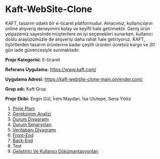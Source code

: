# Kaft-WebSite-Clone
KAFT, tasarım odaklı bir e-ticaret platformudur. Amacımız, kullanıcıların online alışveriş deneyimini kolay ve keyifli hale getirmektir. Geniş ürün yelpazemiz sayesinde müşterilere en iyi seçenekleri sunarken, kullanıcı dostu arayüzümüzle de alışverişi daha rahat hale getiriyoruz. KAFT, tişörtlerden tasarım ürünlerine kadar çeşitli ürünleri ücretsiz kargo ve 30 gün iade güvencesiyle sunmaktadır.

**Proje Kategorisi:** E-ticaret

**Referans Uygulama:** https://www.kaft.com/

**Uygulama Adresi:** https://kaft-website-clone-main.onrender.com/

**Grup adı:** Kaft Grup

**Proje Ekibi:** Engin Gül, İrem Maydan, İsa Ulutepe, Sena Yıldız

1. [Proje Planı](Proje-Planı.md)
2. [Gereksinim Analizi](gereksinim-analizi.md)
3. [Durum Diyagramı](Durum-Diyagramı.md)
4. [Durum Senaryoları](Durum-Senaryoları.md)
5. [Veritabanı Diyagramı](Veritabanı-Diyagramı.md)
6. [Front-End](Front-End.md)
7. [Back-End](Back-End.md)
8. Test
9. [Geliştirici Ve Kullanıcı Dökümantasyonları](Geliştirici-ve-Kullanıcı-Dokümantasyonları.md)
